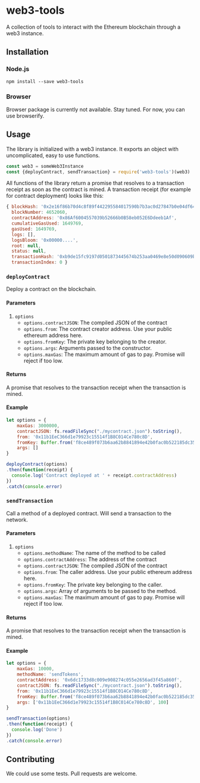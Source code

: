 # web3-tools

A collection of tools to interact with the Ethereum blockchain through a web3 instance.

## Installation

### Node.js

    npm install --save web3-tools

### Browser

Browser package is currently not available. Stay tuned. For now, you can use browserify.

## Usage

The library is initialized with a web3 instance. It exports an object with uncomplicated, easy to use functions.

```js
const web3 = someWeb3Instance
const {deployContract, sendTransaction} = require('web3-tools')(web3)
```

All functions of the library return a promise that resolves to a transaction receipt as soon as the contract is mined. A transaction receipt (for example for contract deployment) looks like this:

```js
{ blockHash: '0x2e16f86b70d4c8f89f442295584017590b7b3ac0d27847b0e04df64bd5aa7a89',
  blockNumber: 4652060,
  contractAddress: '0x86Af6004557039b52666b0B58eb052E6Ddeeb1Af',
  cumulativeGasUsed: 1649769,
  gasUsed: 1649769,
  logs: [],
  logsBloom: '0x00000....',
  root: null,
  status: null,
  transactionHash: '0xb9de15fc9197d0501873445674b253aa0469e8e50d090609b80082bc503733d7',
  transactionIndex: 0 }
```

### `deployContract`

Deploy a contract on the blockchain.

#### Parameters

  1. `options`
     - `options.contractJSON`: The compiled JSON of the contract
     - `options.from`: The contract creator address. Use your public ethereum address here.
     - `options.fromKey`: The private key belonging to the creator.
     - `options.args`: Arguments passed to the constructor. 
     - `options.maxGas`: The maximum amount of gas to pay. Promise will reject if too low.

#### Returns

A promise that resolves to the transaction receipt when the transaction is mined.

#### Example

```js
let options = {
    maxGas: 3000000,
    contractJSON: fs.readFileSync("./mycontract.json").toString(),
    from: '0x11b1EeC366d1e79923c15514f1B8C014Ce780c8D',
    fromKey: Buffer.from('f8ce489f073b6aa62b8841894e42b0fac0b522185dc350af0a4f2ce3b43633a9', 'hex'),
    args: []
}

deployContract(options)
.then(function(receipt) {
  console.log('Contract deployed at ' + receipt.contractAddress)
})
.catch(console.error)
```

### `sendTransaction`

Call a method of a deployed contract. Will send a transaction to the network.

#### Parameters

  1. `options`
     - `options.methodName`: The name of the method to be called
     - `options.contractAddress`: The address of the contract
     - `options.contractJSON`: The compiled JSON of the contract
     - `options.from`: The caller address. Use your public ethereum address here.
     - `options.fromKey`: The private key belonging to the caller.
     - `options.args`: Array of arguments to be passed to the method. 
     - `options.maxGas`: The maximum amount of gas to pay. Promise will reject if too low.

#### Returns

A promise that resolves to the transaction receipt when the transaction is mined.

#### Example

```js
let options = {
    maxGas: 10000,
    methodName: 'sendTokens',
    contractAddress: '0x6dc1733d8c009e908274c055e2656ad3f45a860f',
    contractJSON: fs.readFileSync("./mycontract.json").toString(),
    from: '0x11b1EeC366d1e79923c15514f1B8C014Ce780c8D',
    fromKey: Buffer.from('f8ce489f073b6aa62b8841894e42b0fac0b522185dc350af0a4f2ce3b43633a9', 'hex'),
    args: ['0x11b1EeC366d1e79923c15514f1B8C014Ce780c8D', 100]
}

sendTransaction(options)
.then(function(receipt) {
  console.log('Done')
})
.catch(console.error)
```


## Contributing

We could use some tests. Pull requests are welcome.